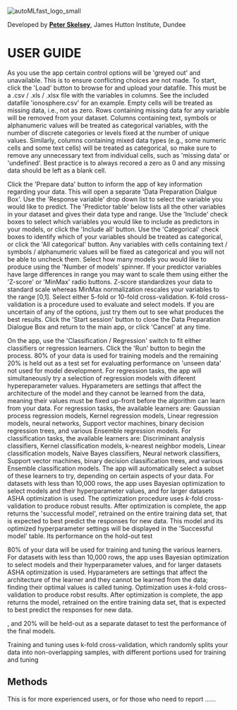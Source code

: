 ![autoMLfast_logo_small](https://user-images.githubusercontent.com/32124230/160170864-de75e2b0-b587-425a-92c2-779460be097b.png)
  
Developed by [**Peter Skelsey**](mailto:peter.skelsey@hutton.ac.uk?subject=findOUT), James Hutton Institute, Dundee

# USER GUIDE

As you use the app certain control options will be 'greyed out' and unavailable. This is to ensure conflicting choices are not made. To start, click the 'Load' button to browse for and upload your datafile. This must be a .csv / .xls / .xlsx file with the variables in columns. See the included datafile 'ionosphere.csv' for an example. Empty cells will be treated as missing data, i.e., not as zero. Rows containing missing data for any variable will be removed from your dataset. Columns containing text, symbols or alphanumeric values will be treated as categorical variables, with the number of discrete categories or levels fixed at the number of unique values. Similarly, columns containing mixed data types (e.g., some numeric cells and some text cells) will be treated as categorical, so make sure to remove any unnecessary text from individual cells, such as 'missing data' or 'undefined'. Best practice is to always recored a zero as 0 and any missing data should be left as a blank cell. 

Click the 'Prepare data' button to inform the app of key information regarding your data. This will open a separate 'Data Preparation Dialgue Box'. Use the 'Response variable' drop down list to select the variable you would like to predict. The 'Predictor table' below lists all the other variables in your dataset and gives their data type and range. Use the 'Include' check boxes to select which variables you would like to include as predictors in your models, or click the 'Include all' button. Use the 'Categorical' check boxes to identify which of your variables should be treated as categorical, or click the 'All categorical' button. Any variables with cells containing text / symbols / alphanumeric values will be fixed as categorical and you will not be able to uncheck them. Select how many models you would like to produce using the 'Number of models' spinner. If your predictor variables have large differences in range you may want to scale them using either the 'Z-score' or 'MinMax' radio buttons. Z-score standardizes your data to standard scale whereas MinMax normalization rescales your variables to the range [0,1]. Select either 5-fold or 10-fold cross-validation. K-fold cross-validation is a procedure used to evaluate and select models. If you are uncertain of any of the options, just try them out to see what produces the best results. Click the 'Start session' button to close the Data Preparation Dialogue Box and return to the main app, or click 'Cancel' at any time.

On the app, use the 'Classification / Regression' switch to fit either classifiers or regression learners. Click the 'Run' button to begin the process. 80% of your data is used for training models and the remaining 20% is held out as a test set for evaluating performance on 'unseen data' not used for model development. For regression tasks, the app will simultaneously try a selection of regression models with diferent hypereparameter values. Hyparameters are settings that affect the architecture of the model and they cannot be learned from the data, meaning their values must be fixed up-front before the algorithm can learn from your data. For regression tasks, the available learners are: Gaussian process regression models, Kernel regression models, Linear regression models, neural networks, Support vector machines, binary decision regression trees, and various Ensemble regression models. For classification tasks, the available learners are: Discriminant analysis classifiers, Kernel classification models, k-nearest neighbor models, Linear classification models, Naive Bayes classifiers, Neural network classifiers, Support vector machines, binary decision classification trees, and various Ensemble classification models. The app will automatically select a subset of these learners to try, depending on certain aspects of your data. For datasets with less than 10,000 rows, the app uses Bayesian optimization to select models and their hyperparameter values, and for larger datasets ASHA optimization is used. The optimization procedure uses *k*-fold cross-validation to produce robust results. After optimization is complete, the app returns the 'successful model', retrained on the entire training data set, that is expected to best predict the responses for new data. This model and its optimized hyperparameter settings will be displayed in the 'Successful model' table. Its performance on the hold-out test     

80% of your data will be used for training and tuning the various learners. For datasets with less than 10,000 rows, the app uses Bayesian optimization to select models and their hyperparameter values, and for larger datasets ASHA optimization is used. Hyparameters are settings that affect the architecture of the learner and they cannot be learned from the data; finding their optimal values is called tuning. Optimization uses *k*-fold cross-validation to produce robst results. After optimization is complete, the app returns the model, retrained on the entire training data set, that is expected to best predict the responses for new data.  

, and 20%  will be held-out as a separate dataset to test the performance of the final models. 

Training and tuning uses k-fold cross-validation, which randomly splits your data into non-overlapping samples, with different portions used for training and tuning  

## Methods
This is for more experienced users, or for those who need to report ...... 

